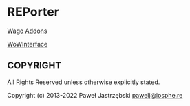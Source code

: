﻿# REPorter

[Wago Addons](https://addons.wago.io/addons/reflex-arenabattleground-historian)

[WoWInterface](http://www.wowinterface.com/downloads/info21089-REPorter-BattlegroundMap.html)

## COPYRIGHT

All Rights Reserved unless otherwise explicitly stated.

Copyright (c) 2013-2022 Paweł Jastrzębski <pawelj@iosphe.re>
